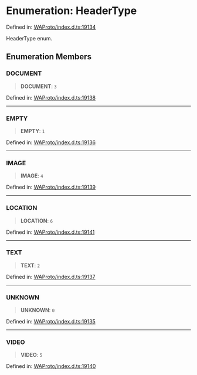# Enumeration: HeaderType

Defined in: [WAProto/index.d.ts:19134](https://github.com/WhiskeySockets/Baileys/blob/2fdabb7f387029b680a2c5e056c7022c25b0f110/WAProto/index.d.ts#L19134)

HeaderType enum.

## Enumeration Members

### DOCUMENT

> **DOCUMENT**: `3`

Defined in: [WAProto/index.d.ts:19138](https://github.com/WhiskeySockets/Baileys/blob/2fdabb7f387029b680a2c5e056c7022c25b0f110/WAProto/index.d.ts#L19138)

***

### EMPTY

> **EMPTY**: `1`

Defined in: [WAProto/index.d.ts:19136](https://github.com/WhiskeySockets/Baileys/blob/2fdabb7f387029b680a2c5e056c7022c25b0f110/WAProto/index.d.ts#L19136)

***

### IMAGE

> **IMAGE**: `4`

Defined in: [WAProto/index.d.ts:19139](https://github.com/WhiskeySockets/Baileys/blob/2fdabb7f387029b680a2c5e056c7022c25b0f110/WAProto/index.d.ts#L19139)

***

### LOCATION

> **LOCATION**: `6`

Defined in: [WAProto/index.d.ts:19141](https://github.com/WhiskeySockets/Baileys/blob/2fdabb7f387029b680a2c5e056c7022c25b0f110/WAProto/index.d.ts#L19141)

***

### TEXT

> **TEXT**: `2`

Defined in: [WAProto/index.d.ts:19137](https://github.com/WhiskeySockets/Baileys/blob/2fdabb7f387029b680a2c5e056c7022c25b0f110/WAProto/index.d.ts#L19137)

***

### UNKNOWN

> **UNKNOWN**: `0`

Defined in: [WAProto/index.d.ts:19135](https://github.com/WhiskeySockets/Baileys/blob/2fdabb7f387029b680a2c5e056c7022c25b0f110/WAProto/index.d.ts#L19135)

***

### VIDEO

> **VIDEO**: `5`

Defined in: [WAProto/index.d.ts:19140](https://github.com/WhiskeySockets/Baileys/blob/2fdabb7f387029b680a2c5e056c7022c25b0f110/WAProto/index.d.ts#L19140)
